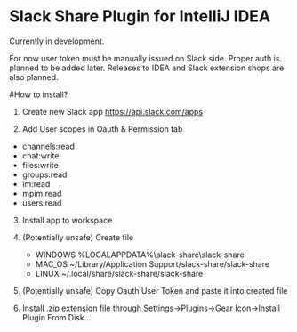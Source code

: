 # Slack Share Plugin for IntelliJ IDEA

Currently in development.

For now user token must be manually issued on Slack side. Proper auth is planned to be added later.
Releases to IDEA and Slack extension shops are also planned.

#How to install?

1. Create new Slack app
   https://api.slack.com/apps

2. Add User scopes in Oauth & Permission tab
- channels:read
- chat:write
- files:write
- groups:read
- im:read
- mpim:read
- users:read

3. Install app to workspace

4. (Potentially unsafe) Create file
   - WINDOWS %LOCALAPPDATA%\slack-share\slack-share
   - MAC_OS ~/Library/Application Support/slack-share/slack-share
   - LINUX ~/.local/share/slack-share/slack-share

5. (Potentially unsafe) Copy Oauth User Token and paste it into created file

6. Install .zip extension file through Settings->Plugins->Gear Icon->Install Plugin From Disk...
